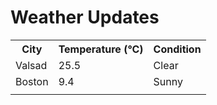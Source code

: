 # Weather Updates

<!-- WEATHER-UPDATE-START -->
<table><tr><th>City</th><th>Temperature (°C)</th><th>Condition</th></tr><tr><td>Valsad</td><td>25.5</td><td>Clear</td></tr><tr><td>Boston</td><td>9.4</td><td>Sunny</td></tr><tr><td></td><td></td><td></td></tr></table>
<!-- WEATHER-UPDATE-END -->
